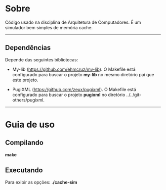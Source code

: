 # Sobre

Código usado na disciplina de Arquitetura de Computadores. É um simulador bem simples de memória cache.

---

## Dependências

Depende das seguintes bibliotecas:

- My-lib (https://github.com/ehmcruz/my-lib). O Makefile está configurado para buscar o projeto **my-lib** no mesmo diretório pai que este projeto.

- PugiXML (https://github.com/zeux/pugixml). O Makefile está configurado para buscar o projeto **pugixml** no diretório ../../git-others/pugixml.

---

# Guia de uso

## Compilando

**make**

## Executando

Para exibir as opções: **./cache-sim**
